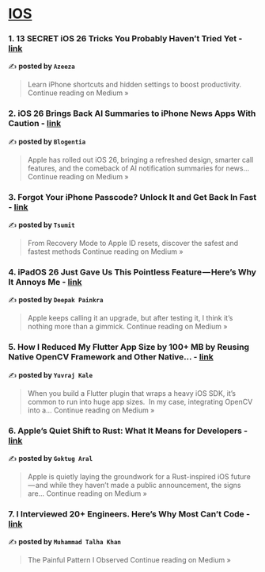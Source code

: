 
<h1><a href=https://medium.com/tag/ios/recommended target="_blank" rel="noopener noreferrer">IOS</a></h1>
<h3>1. 13 SECRET iOS 26 Tricks You Probably Haven’t Tried Yet - <a href="https://medium.com/@azeeza18/13-secret-ios-26-tricks-you-probably-havent-tried-yet-a60548fef783?source=rss------ios-5" target="_blank" rel="noopener noreferrer">link</a></h3>

✍️ **posted by `Azeeza`**

<blockquote>Learn iPhone shortcuts and hidden settings to boost productivity.
Continue reading on Medium »</blockquote>

<h3>2. iOS 26 Brings Back AI Summaries to iPhone News Apps With Caution - <a href="https://medium.com/@blogentia/ios-26-brings-back-ai-summaries-to-iphone-news-apps-with-caution-47676e7c79b6?source=rss------ios-5" target="_blank" rel="noopener noreferrer">link</a></h3>

✍️ **posted by `Blogentia`**

<blockquote>Apple has rolled out iOS 26, bringing a refreshed design, smarter call features, and the comeback of AI notification summaries for news…
Continue reading on Medium »</blockquote>

<h3>3. Forgot Your iPhone Passcode? Unlock It and Get Back In Fast - <a href="https://medium.com/@tsumit849/forgot-your-iphone-passcode-unlock-it-and-get-back-in-fast-054e7ded47cd?source=rss------ios-5" target="_blank" rel="noopener noreferrer">link</a></h3>

✍️ **posted by `Tsumit`**

<blockquote>From Recovery Mode to Apple ID resets, discover the safest and fastest methods
Continue reading on Medium »</blockquote>

<h3>4. iPadOS 26 Just Gave Us This Pointless Feature — Here’s Why It Annoys Me - <a href="https://medium.com/@todaysgamer309/ipados-26-just-gave-us-this-pointless-feature-heres-why-it-annoys-me-7879a68564bf?source=rss------ios-5" target="_blank" rel="noopener noreferrer">link</a></h3>

✍️ **posted by `Deepak Painkra`**

<blockquote>Apple keeps calling it an upgrade, but after testing it, I think it’s nothing more than a gimmick.
Continue reading on Medium »</blockquote>

<h3>5. How I Reduced My Flutter App Size by 100+ MB by Reusing Native OpenCV Framework and Other Native… - <a href="https://yuvrajkale.medium.com/how-i-reduced-my-flutter-app-size-by-100-mb-by-reusing-native-opencv-framework-and-other-native-fcc4c1abb09c?source=rss------ios-5" target="_blank" rel="noopener noreferrer">link</a></h3>

✍️ **posted by `Yuvraj Kale`**

<blockquote>When you build a Flutter plugin that wraps a heavy iOS SDK, it’s common to run into huge app sizes.
 In my case, integrating OpenCV into a…
Continue reading on Medium »</blockquote>

<h3>6. Apple’s Quiet Shift to Rust: What It Means for Developers - <a href="https://goktugaral.medium.com/apples-quiet-shift-to-rust-what-it-means-for-developers-a4cca4a08abd?source=rss------ios-5" target="_blank" rel="noopener noreferrer">link</a></h3>

✍️ **posted by `Goktug Aral`**

<blockquote>Apple is quietly laying the groundwork for a Rust-inspired iOS future — and while they haven’t made a public announcement, the signs are…
Continue reading on Medium »</blockquote>

<h3>7. I Interviewed 20+ Engineers. Here’s Why Most Can’t Code - <a href="https://medium.com/@talhakhan050203/i-interviewed-20-engineers-heres-why-most-can-t-code-149cc14b6c1f?source=rss------ios-5" target="_blank" rel="noopener noreferrer">link</a></h3>

✍️ **posted by `Muhammad Talha Khan`**

<blockquote>The Painful Pattern I Observed
Continue reading on Medium »</blockquote>

